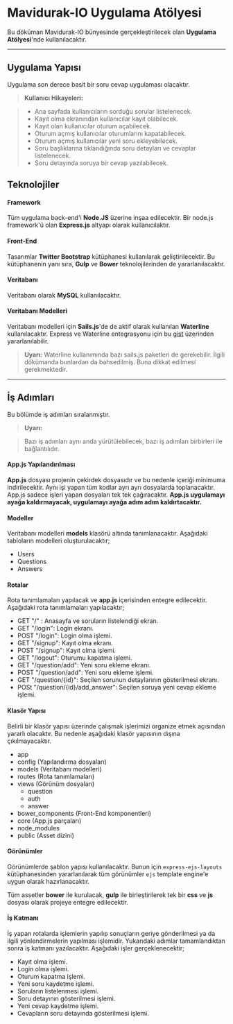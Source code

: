 Mavidurak-IO Uygulama Atölyesi
===========================


Bu döküman Mavidurak-IO bünyesinde gerçekleştirilecek olan **Uygulama Atölyesi**'nde kullanılacaktır.  

----------


Uygulama Yapısı
------------------------

Uygulama son derece basit bir soru cevap uygulaması olacaktır. 

> **Kullanıcı Hikayeleri:**

> - Ana sayfada kullanıcıların sorduğu sorular listelenecek.
> - Kayıt olma ekranından kullanıcılar kayıt olabilecek.
> - Kayıt olan kullanıcılar oturum açabilecek. 
> - Oturum açmış kullanıcılar oturumlarını kapatabilecek.
> - Oturum açmış kullanıcılar yeni soru ekleyebilecek.
> - Soru başlıklarına tıklandığında soru detayları ve cevaplar listelenecek. 
> - Soru detayında soruya bir cevap yazılabilecek. 

Teknolojiler 
------------------------

#### <i class="icon-cog"></i> Framework

Tüm uygulama back-end'i **Node.JS** üzerine inşaa edilecektir. Bir node.js framework'ü olan **Express.js** altyapı olarak kullanıcılaktır. 

#### <i class="icon-folder-open"></i> Front-End

Tasarımlar **Twitter Bootstrap** kütüphanesi kullanılarak geliştirilecektir. Bu kütüphanenin yanı sıra, **Gulp** ve **Bower** teknolojilerinden de yararlanılacaktır. 

#### <i class="icon-pencil"></i> Veritabanı

Veritabanı olarak **MySQL** kullanılacaktır. 

#### <i class="icon-trash"></i> Veritabanı Modelleri

Veritabanı modelleri için **Sails.js**'de de aktif olarak kullanılan **Waterline** kullanılacaktır. Express ve Waterline entegrasyonu için bu [gist](https://gist.github.com/particlebanana/8441398) üzerinden yararlanılabilir. 

> **Uyarı:** Waterline kullanımında bazı sails.js paketleri de gerekebilir. İlgili dökümanda bunlardan da bahsedilmiş. Buna dikkat edilmesi gerekmektedir.


----------


İş Adımları
-------------------

Bu bölümde iş adımları sıralanmıştır. 

> **Uyarı:**

> Bazı iş adımları aynı anda yürütülebilecek, bazı iş adımları birbirleri ile bağlantılıdır. 

#### <i class="icon-refresh"></i> App.js Yapılandırılması

**App.js** dosyası projenin çekirdek dosyasıdır ve bu nedenle içeriği minimuma indirilecektir. Aynı işi yapan tüm kodlar ayrı ayrı dosyalarda toplanacaktır. App.js sadece işleri yapan dosyaları tek tek çağıracaktır. **App.js uygulamayı ayağa kaldırmayacak, uygulamayı ayağa adım adım kaldırtacaktır.**

#### <i class="icon-refresh"></i> Modeller

Veritabanı modelleri **models** klasörü altında tanımlanacaktır. Aşağıdaki tabloların modelleri oluşturulacaktır;

* Users
* Questions
* Answers

#### <i class="icon-refresh"></i> Rotalar

Rota tanımlamaları yapılacak ve **app.js** içerisinden entegre edilecektir. Aşağıdaki rota tanımlamaları yapılacaktır;

* GET "/" : Anasayfa ve soruların listelendiği ekran.
* GET "/login": Login ekranı.
* POST "/login": Login olma işlemi.
* GET "/signup": Kayıt olma ekranı.
* POST "/signup": Kayıt olma işlemi.
* GET "/logout": Oturumu kapatma işlemi.
* GET "/question/add": Yeni soru ekleme ekranı.
* POST "/question/add": Yeni soru ekleme işlemi.
* GET "/question/{id}": Seçilen sorunun detaylarının gösterilmesi ekranı.
* POSt "/question/{id}/add_answer": Seçilen soruya yeni cevap ekleme işlemi.

#### <i class="icon-refresh"></i> Klasör Yapısı

Belirli bir klasör yapısı üzerinde çalışmak işlerimizi organize etmek açısından yararlı olacaktır. Bu nedenle aşağıdaki klasör yapısının dışına çıkılmayacaktır. 

* app 
 * config (Yapılandırma dosyaları)
 * models (Veritabanı modelleri)
 * routes (Rota tanımlamaları)
 * views (Görünüm dosyaları)
   * question
   * auth
   * answer
* bower_components (Front-End komponentleri)
* core (App.js parçaları)
* node_modules
* public (Asset dizini)

#### <i class="icon-refresh"></i> Görünümler

Görünümlerde şablon yapısı kullanılacaktır. Bunun için `express-ejs-layouts` kütüphanesinden yararlanılarak tüm görünümler `ejs` template engine'e uygun olarak hazırlanacaktır. 

Tüm assetler **bower** ile kurulacak, **gulp** ile birleştirilerek tek bir **css** ve **js** dosyası olarak projeye entegre edilecektir.  

#### <i class="icon-refresh"></i> İş Katmanı

İş yapan rotalarda işlemlerin yapılıp sonuçların geriye gönderilmesi ya da ilgili yönlendirmelerin yapılması işlemidir. Yukarıdaki adımlar tamamlandıktan sonra iş katmanı yazılacaktır. Aşağıdaki işler gerçeklenecektir;

* Kayıt olma işlemi.
* Login olma işlemi.
* Oturum kapatma işlemi.
* Yeni soru kaydetme işlemi.
* Soruların listelenmesi işlemi.
* Soru detayının gösterilmesi işlemi.
* Yeni cevap kaydetme işlemi.
* Cevapların soru detayında gösterilmesi işlemi.
